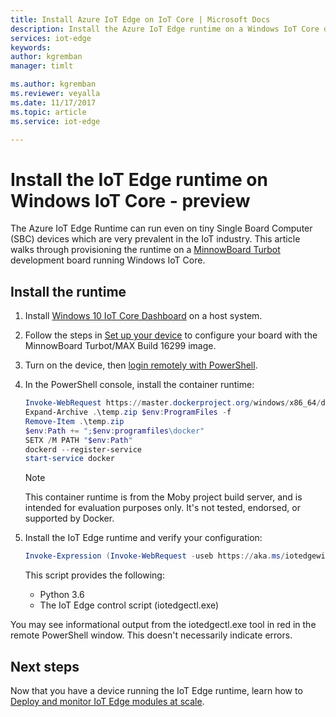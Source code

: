 ```yaml
---
title: Install Azure IoT Edge on IoT Core | Microsoft Docs 
description: Install the Azure IoT Edge runtime on a Windows IoT Core device
services: iot-edge
keywords: 
author: kgremban
manager: timlt

ms.author: kgremban
ms.reviewer: veyalla
ms.date: 11/17/2017
ms.topic: article
ms.service: iot-edge

---
```


# Install the IoT Edge runtime on Windows IoT Core - preview

The Azure IoT Edge Runtime can run even on tiny Single Board Computer (SBC) devices which are very prevalent in the IoT industry. This article walks through provisioning the runtime on a [MinnowBoard Turbot][lnk-minnow] development board running Windows IoT Core.

## Install the runtime

1. Install [Windows 10 IoT Core Dashboard][lnk-core] on a host system.
1. Follow the steps in [Set up your device][lnk-board] to configure your board with the MinnowBoard Turbot/MAX Build 16299 image. 
1. Turn on the device, then [login remotely with PowerShell][lnk-powershell].
1. In the PowerShell console, install the container runtime: 

   ```powershell
   Invoke-WebRequest https://master.dockerproject.org/windows/x86_64/docker-17.06.0-dev.zip -o temp.zip
   Expand-Archive .\temp.zip $env:ProgramFiles -f
   Remove-Item .\temp.zip
   $env:Path += ";$env:programfiles\docker"
   SETX /M PATH "$env:Path"
   dockerd --register-service
   start-service docker
   ```

   >[!NOTE]
   >This container runtime is from the Moby project build server, and is intended for evaluation purposes only. It's not tested, endorsed, or supported by Docker.

1. Install the IoT Edge runtime and verify your configuration:

   ```powershell
   Invoke-Expression (Invoke-WebRequest -useb https://aka.ms/iotedgewin)
   ```

   This script provides the following: 
   * Python 3.6
   * The IoT Edge control script (iotedgectl.exe)

You may see informational output from the iotedgectl.exe tool in red in the remote PowerShell window. This doesn't necessarily indicate errors. 

## Next steps

Now that you have a device running the IoT Edge runtime, learn how to [Deploy and monitor IoT Edge modules at scale][lnk-deploy].

<!--Links-->
[lnk-minnow]: https://minnowboard.org/ 
[lnk-core]: https://docs.microsoft.com/windows/iot-core/connect-your-device/iotdashboard
[lnk-board]: https://developer.microsoft.com/windows/iot/Docs/GetStarted/mbm/sdcard/stable/getstartedstep2
[lnk-powershell]: https://docs.microsoft.com/windows/iot-core/connect-your-device/powershell
[lnk-deploy]: how-to-deploy-monitor.md
[lnk-docker-install]: https://docs.docker.com/engine/installation/linux/docker-ce/binaries#install-server-and-client-binaries-on-windows
[lnk-docker-containers]: https://docs.microsoft.com/virtualization/windowscontainers/quick-start/quick-start-windows-10#2-switch-to-windows-containers

